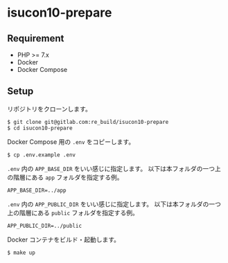 # isucon10-prepare

## Requirement
- PHP >= 7.x
- Docker
- Docker Compose 

## Setup
リポジトリをクローンします。
```shell
$ git clone git@gitlab.com:re_build/isucon10-prepare
$ cd isucon10-prepare
```

Docker Compose 用の `.env` をコピーします。
```shell
$ cp .env.example .env
```

`.env` 内の `APP_BASE_DIR` をいい感じに指定します。
以下は本フォルダの一つ上の階層にある `app` フォルダを指定する例。
```shell
APP_BASE_DIR=../app
```

`.env` 内の `APP_PUBLIC_DIR` をいい感じに指定します。
以下は本フォルダの一つ上の階層にある `public` フォルダを指定する例。
```shell
APP_PUBLIC_DIR=../public
```

Docker コンテナをビルド・起動します。
```shell
$ make up
```
